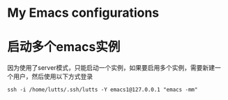 # My Emacs configurations #


# 启动多个emacs实例 #
因为使用了server模式，只能启动一个实例，如果要启用多个实例，需要新建一个用户，然后使用以下方式登录

```
ssh -i /home/lutts/.ssh/lutts -Y emacs1@127.0.0.1 "emacs -mm"
```

